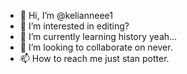 - 👋 Hi, I’m @kelianneee1
- 👀 I’m interested in editing?
- 🌱 I’m currently learning history yeah...
- 💞️ I’m looking to collaborate on never.
- 📫 How to reach me just stan potter.

<!---
kelianneee1/kelianneee1 is a ✨ special ✨ repository because its `README.md` (this file) appears on your GitHub profile.
You can click the Preview link to take a look at your changes.
--->
